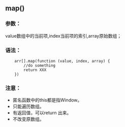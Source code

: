 ## map()
### 参数：
value数组中的当前项,index当前项的索引,array原始数组；


### 语法：
```
    arr[].map(function (value, index, array) {
        //do something
        return XXX
    })
```

### 注意：
- 匿名函数中的this都是指Window。
- 只能遍历数组。
- 有返回值，可以return 出来。
- 不改变原数组。